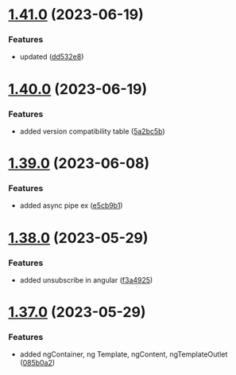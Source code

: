 # [1.41.0](https://github.com/manthanank/learn-angular/compare/v1.40.0...v1.41.0) (2023-06-19)


### Features

* updated ([dd532e8](https://github.com/manthanank/learn-angular/commit/dd532e89cb7351ecda00cf348bdf68218b4d7e6d))



# [1.40.0](https://github.com/manthanank/learn-angular/compare/v1.39.0...v1.40.0) (2023-06-19)


### Features

* added version compatibility table ([5a2bc5b](https://github.com/manthanank/learn-angular/commit/5a2bc5bcaeccd6a1ea85d3b1b5c2a5ebec97229f))



# [1.39.0](https://github.com/manthanank/learn-angular/compare/v1.38.0...v1.39.0) (2023-06-08)


### Features

* added async pipe ex ([e5cb9b1](https://github.com/manthanank/learn-angular/commit/e5cb9b14fb5525d97552e2eaee3bab17789b287f))



# [1.38.0](https://github.com/manthanank/learn-angular/compare/v1.37.0...v1.38.0) (2023-05-29)


### Features

* added unsubscribe in angular ([f3a4925](https://github.com/manthanank/learn-angular/commit/f3a4925d57303e5ad2f7ba229605d735b76d6901))



# [1.37.0](https://github.com/manthanank/learn-angular/compare/v1.36.0...v1.37.0) (2023-05-29)


### Features

* added ngContainer, ng Template, ngContent, ngTemplateOutlet ([085b0a2](https://github.com/manthanank/learn-angular/commit/085b0a2fe6c5f7608649c24cc65b97a0cf7da3c2))



